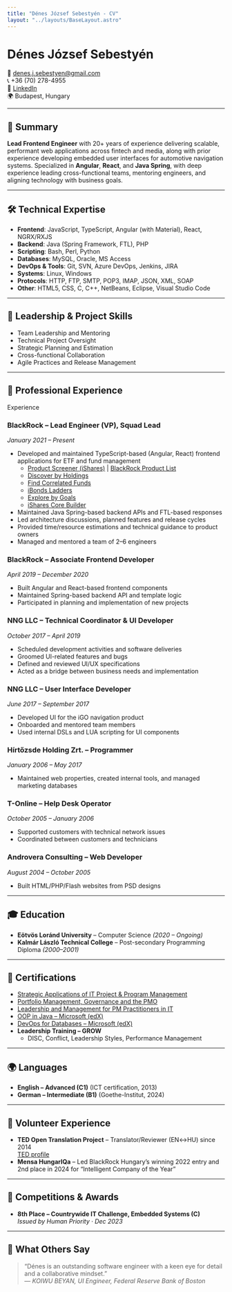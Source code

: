 ```yaml
---
title: "Dénes József Sebestyén - CV"
layout: "../layouts/BaseLayout.astro"
---
```


# Dénes József Sebestyén

📧 denes.j.sebestyen@gmail.com  
📞 +36 (70) 278-4955  
🔗 [LinkedIn](https://www.linkedin.com/in/denessebestyen)  
🌍 Budapest, Hungary

---

## 🧠 Summary

**Lead Frontend Engineer** with 20+ years of experience delivering scalable, performant web applications across fintech and media, along with prior experience developing embedded user interfaces for automotive navigation systems. Specialized in **Angular**, **React**, and **Java Spring**, with deep experience leading cross-functional teams, mentoring engineers, and aligning technology with business goals.

---

<div class="no-break">

## 🛠️ Technical Expertise

- **Frontend**: JavaScript, TypeScript, Angular (with Material), React, NGRX/RXJS
- **Backend**: Java (Spring Framework, FTL), PHP
- **Scripting**: Bash, Perl, Python
- **Databases**: MySQL, Oracle, MS Access
- **DevOps & Tools**: Git, SVN, Azure DevOps, Jenkins, JIRA
- **Systems**: Linux, Windows
- **Protocols**: HTTP, FTP, SMTP, POP3, IMAP, JSON, XML, SOAP
- **Other**: HTML5, CSS, C, C++, NetBeans, Eclipse, Visual Studio Code

</div>

---

<div class="no-break">

## 🧭 Leadership & Project Skills

- Team Leadership and Mentoring
- Technical Project Oversight
- Strategic Planning and Estimation
- Cross-functional Collaboration
- Agile Practices and Release Management

</div>

---

## 💼 Professional Experience
 Experience

<div class="no-break">

### **BlackRock – Lead Engineer (VP), Squad Lead**  
*January 2021 – Present*

- Developed and maintained TypeScript-based (Angular, React) frontend applications for ETF and fund management
  - [Product Screener (iShares)](https://www.ishares.com/us/products/etf-investments) | [BlackRock Product List](https://www.blackrock.com/uk/products/product-list)
  - [Discover by Holdings](https://www.ishares.com/us/products/investment-ideas)
  - [Find Correlated Funds](https://www.blackrock.com/authplatform/user/signin)
  - [iBonds Ladders](https://www.ishares.com/us/resources/tools/ibonds)
  - [Explore by Goals](https://www.ishares.com/us/products/investment-goals#/categories)
  - [iShares Core Builder](https://www.ishares.com/us/resources/tools/core-builder#/)
- Maintained Java Spring-based backend APIs and FTL-based responses
- Led architecture discussions, planned features and release cycles
- Provided time/resource estimations and technical guidance to product owners
- Managed and mentored a team of 2–6 engineers

</div>

<div class="no-break">

### **BlackRock – Associate Frontend Developer**  
*April 2019 – December 2020*

- Built Angular and React-based frontend components
- Maintained Spring-based backend API and template logic
- Participated in planning and implementation of new projects

</div>

<div class="no-break">

### **NNG LLC – Technical Coordinator & UI Developer**  
*October 2017 – April 2019*

- Scheduled development activities and software deliveries
- Groomed UI-related features and bugs
- Defined and reviewed UI/UX specifications
- Acted as a bridge between business needs and implementation

</div>

<div class="no-break">

### **NNG LLC – User Interface Developer**  
*June 2017 – September 2017*

- Developed UI for the iGO navigation product
- Onboarded and mentored team members
- Used internal DSLs and LUA scripting for UI components

</div>

<div class="no-break">

### **Hírtőzsde Holding Zrt. – Programmer**  
*January 2006 – May 2017*

- Maintained web properties, created internal tools, and managed marketing databases

</div>

<div class="no-break">

### **T-Online – Help Desk Operator**  
*October 2005 – January 2006*

- Supported customers with technical network issues
- Coordinated between customers and technicians

</div>

<div class="no-break">

### **Androvera Consulting – Web Developer**  
*August 2004 – October 2005*

- Built HTML/PHP/Flash websites from PSD designs

</div>

---

<div class="no-break">

## 🎓 Education

- **Eötvös Loránd University** – Computer Science *(2020 – Ongoing)*
- **Kalmár László Technical College** – Post-secondary Programming Diploma *(2000–2001)*

</div>

---

<div class="no-break">

## 📜 Certifications

- [Strategic Applications of IT Project & Program Management](https://courses.edx.org/certificates/ea175d3024604ae98ae928b81b52de6a)
- [Portfolio Management, Governance and the PMO](https://courses.edx.org/certificates/d4f255dcaf0b40798ec6e5ae048eba8c)
- [Leadership and Management for PM Practitioners in IT](https://courses.edx.org/certificates/f0d8006a99104f0ebb04de28042ee095)
- [OOP in Java – Microsoft (edX)](https://courses.edx.org/certificates/04c27cff1aa04a04815aa1c82beeeb5b)
- [DevOps for Databases – Microsoft (edX)](https://courses.edx.org/certificates/4139fa1d02f84d6f8ddfb2b98874d6b3)
- **Leadership Training – GROW**  
  - DISC, Conflict, Leadership Styles, Performance Management

</div>

---

<div class="no-break">

## 🌍 Languages

- **English – Advanced (C1)** (ICT certification, 2013)
- **German – Intermediate (B1)** (Goethe-Institut, 2024)

</div>

---

<div class="no-break">

## 🙌 Volunteer Experience

- **TED Open Translation Project** – Translator/Reviewer (EN↔HU) since 2014  
  [TED profile](https://www.ted.com/profiles/2812503)
- **Mensa HungarIQa** – Led BlackRock Hungary’s winning 2022 entry and 2nd place in 2024 for “Intelligent Company of the Year”

</div>

---

<div class="no-break">

## 🏅 Competitions & Awards

- **8th Place – Countrywide IT Challenge, Embedded Systems (C)**  
  *Issued by Human Priority · Dec 2023*

</div>

---

<div class="no-break">

## 💬 What Others Say

> “Dénes is an outstanding software engineer with a keen eye for detail and a collaborative mindset.”  
> — *KOIWU BEYAN, UI Engineer, Federal Reserve Bank of Boston*

</div>
